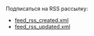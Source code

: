 
Подписаться на RSS рассылку:

- [feed_rss_created.xml](https://maximsamokhval.github.io/audit-checklist/feed_rss_created.xml)
- [feed_rss_updated.xml](https://maximsamokhval.github.io/audit-checklist/feed_rss_updated.xml)